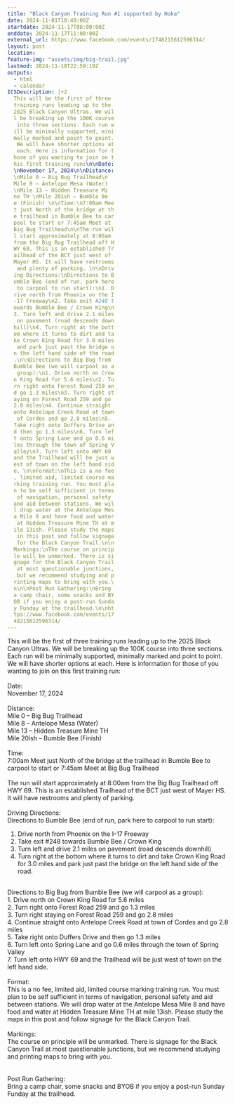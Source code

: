 ```yaml
---
title: "Black Canyon Training Run #1 supported by Hoka"
date: 2024-11-01T18:49:00Z
startdate: 2024-11-17T08:00:00Z
enddate: 2024-11-17T11:00:00Z
external_url: https://www.facebook.com/events/1748215612596314/
layout: post
location: 
feature-img: "assets/img/big-trail.jpg"
lastmod: 2024-11-18T22:59:19Z
outputs:
  - html
  - calendar
ICSDescription: |+2
  This will be the first of three   training runs leading up to the   2025 Black Canyon Ultras. We wil  l be breaking up the 100K course   into three sections. Each run w  ill be minimally supported, mini  mally marked and point to point.   We will have shorter options at   each. Here is information for t  hose of you wanting to join on t  his first training run:\n\nDate:  \nNovember 17, 2024\n\nDistance:  \nMile 0 – Big Bug Trailhead\n  Mile 8 – Antelope Mesa (Water)  \nMile 13 – Hidden Treasure Mi  ne TH \nMile 20ish – Bumble Be  e (Finish) \n\nTime:\n7:00am Mee  t just North of the bridge at th  e trailhead in Bumble Bee to car  pool to start or 7:45am Meet at   Big Bug Trailhead\n\nThe run wil  l start approximately at 8:00am   from the Big Bug Trailhead off H  WY 69. This is an established Tr  ailhead of the BCT just west of   Mayer HS. It will have restrooms   and plenty of parking. \n\nDriv  ing Directions:\nDirections to B  umble Bee (end of run, park here   to carpool to run start):\n1. D  rive north from Phoenix on the I  -17 Freeway\n2. Take exit #248 t  owards Bumble Bee / Crown King\n  3. Turn left and drive 2.1 miles   on pavement (road descends down  hill)\n4. Turn right at the bott  om where it turns to dirt and ta  ke Crown King Road for 3.0 miles   and park just past the bridge o  n the left hand side of the road  .\n\nDirections to Big Bug from   Bumble Bee (we will carpool as a   group):\n1. Drive north on Crow  n King Road for 5.6 miles\n2. Tu  rn right onto Forest Road 259 an  d go 1.3 miles\n3. Turn right st  aying on Forest Road 259 and go   2.8 miles\n4. Continue straight   onto Antelope Creek Road at town   of Cordes and go 2.8 miles\n5.   Take right onto Duffers Drive an  d then go 1.3 miles\n6. Turn lef  t onto Spring Lane and go 0.6 mi  les through the town of Spring V  alley\n7. Turn left onto HWY 69   and the Trailhead will be just w  est of town on the left hand sid  e. \n\nFormat:\nThis is a no fee  , limited aid, limited course ma  rking training run. You must pla  n to be self sufficient in terms   of navigation, personal safety   and aid between stations. We wil  l drop water at the Antelope Mes  a Mile 8 and have food and water   at Hidden Treasure Mine TH at m  ile 13ish. Please study the maps   in this post and follow signage   for the Black Canyon Trail.\n\n  Markings:\nThe course on princip  le will be unmarked. There is si  gnage for the Black Canyon Trail   at most questionable junctions,   but we recommend studying and p  rinting maps to bring with you.\  n\n\nPost Run Gathering:\nBring   a camp chair, some snacks and BY  OB if you enjoy a post-run Sunda  y Funday at the trailhead.\n\nht  tps://www.facebook.com/events/17  48215612596314/
---
```


This will be the first of three training runs leading up to the 2025 Black Canyon Ultras. We will be breaking up the 100K course into three sections. Each run will be minimally supported, minimally marked and point to point. We will have shorter options at each. Here is information for those of you wanting to join on this first training run&#58;<br>
  <br>
  Date&#58;<br>
  November 17, 2024<br>
  <br>
  Distance&#58;<br>
  Mile 0 – Big Bug Trailhead<br>
  Mile 8 – Antelope Mesa (Water)<br>
  Mile 13 – Hidden Treasure Mine TH <br>
  Mile 20ish – Bumble Bee (Finish) <br>
  <br>
  Time&#58;<br>
  7&#58;00am Meet just North of the bridge at the trailhead in Bumble Bee to carpool to start or 7&#58;45am Meet at Big Bug Trailhead<br>
  <br>
  The run will start approximately at 8&#58;00am from the Big Bug Trailhead off HWY 69. This is an established Trailhead of the BCT just west of Mayer HS. It will have restrooms and plenty of parking. <br>
  <br>
  Driving Directions&#58;<br>
  Directions to Bumble Bee (end of run, park here to carpool to run start)&#58;<br>
  1. Drive north from Phoenix on the I-17 Freeway<br>
  2. Take exit #248 towards Bumble Bee / Crown King<br>
  3. Turn left and drive 2.1 miles on pavement (road descends downhill)<br>
  4. Turn right at the bottom where it turns to dirt and take Crown King Road for 3.0 miles and park just past the bridge on the left hand side of the road.<br>
  <br>
  Directions to Big Bug from Bumble Bee (we will carpool as a group)&#58;<br>
  1. Drive north on Crown King Road for 5.6 miles<br>
  2. Turn right onto Forest Road 259 and go 1.3 miles<br>
  3. Turn right staying on Forest Road 259 and go 2.8 miles<br>
  4. Continue straight onto Antelope Creek Road at town of Cordes and go 2.8 miles<br>
  5. Take right onto Duffers Drive and then go 1.3 miles<br>
  6. Turn left onto Spring Lane and go 0.6 miles through the town of Spring Valley<br>
  7. Turn left onto HWY 69 and the Trailhead will be just west of town on the left hand side. <br>
  <br>
  Format&#58;<br>
  This is a no fee, limited aid, limited course marking training run. You must plan to be self sufficient in terms of navigation, personal safety and aid between stations. We will drop water at the Antelope Mesa Mile 8 and have food and water at Hidden Treasure Mine TH at mile 13ish. Please study the maps in this post and follow signage for the Black Canyon Trail.<br>
  <br>
  Markings&#58;<br>
  The course on principle will be unmarked. There is signage for the Black Canyon Trail at most questionable junctions, but we recommend studying and printing maps to bring with you.<br>
  <br>
  <br>
  Post Run Gathering&#58;<br>
  Bring a camp chair, some snacks and BYOB if you enjoy a post-run Sunday Funday at the trailhead.<br>
  <br>
  

